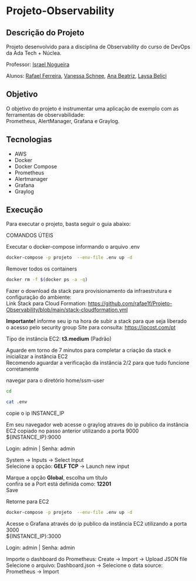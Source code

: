 # Projeto-Observability

## Descrição do Projeto
Projeto desenvolvido para a disciplina de Observability do curso de DevOps da Ada Tech + Núclea.

Professor: [Israel Nogueira](https://www.linkedin.com/in/israel-lnogueira/)

Alunos: [Rafael Ferreira](https://www.linkedin.com/in/rafae1f/), [Vanessa Schnee](https://www.linkedin.com/in/vanessa-schnee/), [Ana Beatriz](https://www.linkedin.com/in/ana-beatriz-ferraz-078420156/), [Laysa Belici](https://www.linkedin.com/in/laysabelici/)

## Objetivo
O objetivo do projeto é instrumentar uma aplicação de exemplo com as ferramentas de observabilidade:\
Prometheus, AlertManager, Grafana e Graylog.

## Tecnologias
- AWS
- Docker
- Docker Compose
- Prometheus
- Alertmanager
- Grafana
- Graylog

## Execução
Para executar o projeto, basta seguir o guia abaixo:

COMANDOS ÚTEIS

Executar o docker-compose informando o arquivo .env
```bash
docker-compose -p projeto  --env-file .env up -d
```
Remover todos os containers
```bash
docker rm -f $(docker ps -a -q)
```

Fazer o download da stack para provisionamento da infraestrutura e configuração do ambiente:\
Link Stack para Cloud Formation: https://github.com/rafae1f/Projeto-Observability/blob/main/stack-cloudformation.yml

**Importante!** informe seu ip na hora de subir a stack para que seja liberado o acesso pelo security group 
Site para consulta: https://ipcost.com/pt

Tipo de instância EC2: **t3.medium** (Padrão)

Aguarde em torno de 7 minutos para completar a criação da stack e inicializar a instância EC2\
Recomendo aguardar a verificação da instância 2/2 para que tudo funcione corretamente

navegar para o diretório home/ssm-user
```bash
cd
```
```bash
cat .env
```
copie o ip INSTANCE_IP

Em seu navegador web acesse o graylog atraves do ip publico da instância EC2 copiado no passo anterior utilizando a porta 9000\
${INSTANCE_IP}:9000

Login: admin | Senha: admin

System -> Inputs -> Select Input\
Selecione a opção: **GELF TCP** -> Launch new input

Marque a opção **Global**, escolha um título\
confira se a Port está definida como: **12201**\
Save

Retorne para EC2
```bash
docker-compose -p projeto  --env-file .env up -d
```

Acesse o Grafana através do ip publico da instância EC2 utilizando a porta 3000\
${INSTANCE_IP}:3000

Login: admin | Senha: admin

Importe o dashboard do Prometheus: Create -> Import -> Upload JSON file\
Selecione o arquivo: Dashboard.json -> Selecione o data source: Prometheus -> Import
